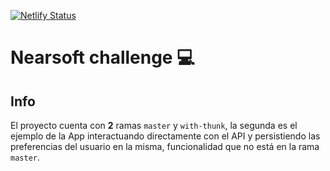 [![Netlify Status](https://api.netlify.com/api/v1/badges/310b4eb7-711b-4798-ab12-b8a59940ae14/deploy-status)](https://app.netlify.com/sites/nearsoft-test/deploys)

# Nearsoft challenge :computer:

## Info
El proyecto cuenta con **2** ramas `master` y `with-thunk`, la segunda es el ejemplo de la App interactuando directamente con el API y persistiendo las preferencias del usuario en la misma, funcionalidad que no está en la rama `master`.
